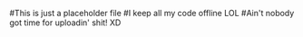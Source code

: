 #This is just a placeholder file
#I keep all my code offline LOL
#Ain't nobody got time for uploadin' shit! XD
